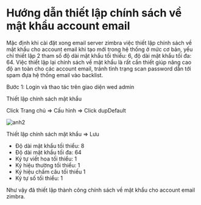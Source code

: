 # Hướng dẫn thiết lập chính sách về mật khẩu account email

Mặc định khi cài đặt xong email server zimbra việc thiết lập chính sách về mật khẩu cho account email khi tạo mới trong hệ thống ở mức cơ bản, yếu chỉ thiết lập 2 tham số độ dài mật khẩu tối thiểu: 6, độ dài mật khẩu tối đa: 64. Việc thiết lập lại chính sách về mật khẩu là rất cần thiết giúp nâng cao độ an toàn cho các account email, tránh tình trạng scan password dẫn tới spam đựa hệ thống email vào backlist.

Bước 1: Login và thao tác trên giao diện wed admin

Thiết lập chính sách mật khẩu

Click Trang chủ => Cấu hình => Click dupDefault

![anh2](https://image.prntscr.com/image/uZjzkAKvTTuqt3HFy2tGaw.png)

Thiết lập chính sách mật khẩu => Lưu

- Độ dài mật khẩu tối thiểu: 8
- Độ dài mật khẩu tối đa: 64
- Ký tự viết hoa tối thiểu: 1
- Ký hiệu thường tối thiểu: 1
- Ký hiệu chấm câu tối thiếu 1
- Ký tự số tối thiểu: 1

Như vậy đã thiết lập thành công chính sách về mật khẩu cho account email zimbra.